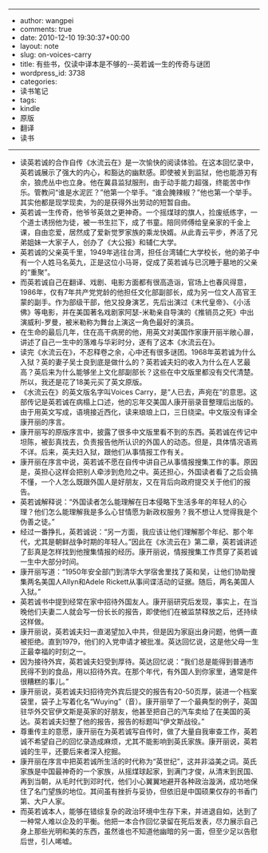 - --
- author: wangpei
- comments: true
- date: 2010-12-10 19:30:37+00:00
- layout: note
- slug: on-voices-carry
- title: 有些书，仅读中译本是不够的--英若诚一生的传奇与谜团
- wordpress_id: 3738
- categories:
- 读书笔记
- tags:
- kindle
- 原版
- 翻译
- 读书
- --
- 读英若诚的合作自传《水流云在》是一次愉快的阅读体验。在这本回忆录中，英若诚展示了强大的内心，和豁达的幽默感。即使被关到监狱，他也能游刃有余，狼虎丛中也立身。他在冀县监狱服刑，由于动手能力超强，终能苦中作乐。管教问“谁是水泥匠？”他第一个举手。“谁会腌辣椒？”他也第一个举手。其实他都是现学现卖，为的是获得外出劳动的短暂自由。
- 英若诚一生传奇，他爷爷英敛之更神奇。一个摇煤球的旗人，捡废纸练字，一个道士诱拐他为徒，被一书生拦下，成了书童。陪同师傅给皇亲家的千金上课，自由恋爱，居然成了爱新觉罗家族的乘龙快婿。从此青云平步，养活了兄弟姐妹一大家子人，创办了《大公报》和辅仁大学。
- 英若诚的父亲英千里，1949年逃往台湾，担任台湾辅仁大学校长，他的弟子中有一个人姓马名英九，正是这位小马哥，促成了英若诚与已沉睡于墓地的父亲的“重聚”。
- 而英若诚自己在翻译、戏剧、电影方面都有很高造诣，官场上也春风得意，1986年，仅有7年共产党党龄的他担任文化部副部长，成为另一位文人高官王蒙的副手。作为部级干部，他又投身演艺，先后出演过《末代皇帝》、《小活佛》等电影，并在美国著名戏剧家阿瑟-米勒亲自导演的《推销员之死》中出演威利-罗曼，被米勒称为舞台上演这一角色最好的演员。
- 在生命的最后几年，住在高干病房的他，用英文对美国作家康开丽半敞心扉，讲述了自己一生中的落难与华彩时分，遂有了这本《水流云在》。
- 读完《水流云在》，不忍释卷之余，心中还有很多谜团。1968年英若诚为什么入狱？英的妻子吴士良到底是做什么的？英若诚夫妇的收入为什么在人艺最高？英后来为什么能够坐上文化部副部长？这些在中文版里都没有交代清楚。所以，我还是花了18美元买了英文原版。
- 《水流云在》的英文版名字叫Voices Carry，是“人已去，声宛在”的意思。这部传记是英若诚在病榻上口述，他的忘年交美国人康开丽录音整理后出版的。由于用英文写成，语境接近西化，读来琅琅上口，三日绕梁。中文版没有译全康开丽的序言。
- 康开丽写的原版序言中，披露了很多中文版里看不到的东西。英若诚在传记中坦陈，被彭真找去，负责报告他所认识的外国人的动态。但是，具体情况语焉不详。后来，英夫妇入狱，跟他们从事情报工作有关。
- 康开丽在序言中说，英若诚不愿在自传中讲自己从事情报搜集工作的事。原因是，英担心这样会把别人牵涉到危险之中。英还担心，外国读者看了之后会搞不懂，一个人怎么既跟外国人是好朋友，又在背后向政府提交关于他们的报告。
- 英若诚解释说：“外国读者怎么能理解在日本侵略下生活多年的年轻人的心理？他们怎么能理解我是多么心甘情愿为新政权服务？我不想让人觉得我是个伪善之徒。” 
- 经过一番挣扎，英若诚说：“另一方面，我应该让他们理解那个年纪、那个年代，尤其是朝鲜战争时期的年轻人。”因此在《水流云在》第二章，英若诚讲述了彭真是怎样找到他搜集情报的经历。康开丽说，情报搜集工作贯穿了英若诚一生中大部分时间。
- 康开丽写道：“1950年安全部门到清华大学宿舍里找了英和吴，让他们协助搜集两名美国人Allyn和Adele Rickett从事间谍活动的证据。随后，两名美国人入狱。” 
- 英若诚书中提到经常在家中招待外国友人。康开丽研究后发现，事实上，在当晚他们夫妻二人就会写一份长长的报告，即使他们在被监禁释放之后，还持续这样做。
- 康开丽说，英若诚夫妇一直渴望加入中共，但是因为家庭出身问题，他俩一直被拒绝。直到1979，他们的入党申请才被批准。英达回忆说，这是他父母一生正最幸福的时刻之一。 
- 因为接待外宾，英若诚夫妇受到厚待。英达回忆说：“我们总是能得到普通市民得不到的食品，用以招待外宾。在那个年代，有外国人到你家里，通常是件很糟糕的事儿。” 
- 康开丽说，英若诚夫妇招待完外宾后提交的报告有20-50页厚，装进一个档案袋里，袋子上写着化名“Wuying”（音）。康开丽举了一个最典型的例子，英国驻华外交官伊文斯是英家的好朋友，他甚至把自己的汽车卖给了在美国的英达。英若诚夫妇整了他的报告，报告的标题叫“伊文斯战役。”
- 尊重传主的意愿，康开丽在为英若诚写自传时，做了大量自我审查工作，英若诚不希望自己的回忆录造成麻烦，尤其不能影响到英氏家族。康开丽说，英若诚的生平，还要后来者深入挖掘。
- 康开丽在序言中把英若诚所生活的时代称为“英世纪”，这并非溢美之词。英氏家族是中国最神奇的一个家族，从摇煤球起家，到满门才俊，从清末到民国、再到当朝，从毛时代到邓时代，他们小心翼翼地避开各种政治漩涡，成功地保住了名门望族的地位。其间虽有挫折与妥协，但依旧是中国硕果仅存的书香门第、大户人家。
- 而英若诚本人，能够在错综复杂的政治环境中生存下来，并进退自如，达到了一种常人难以企及的平衡。他把一本合作回忆录留在死后发表，尽力展示自己身上那些光明和美的东西，虽然谁也不知道他幽暗的另一面，但至少足以告慰后世，引人唏嘘。

